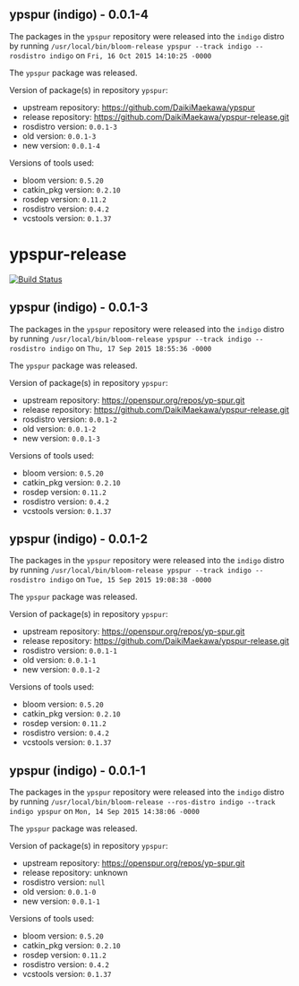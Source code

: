 ## ypspur (indigo) - 0.0.1-4

The packages in the `ypspur` repository were released into the `indigo` distro by running `/usr/local/bin/bloom-release ypspur --track indigo --rosdistro indigo` on `Fri, 16 Oct 2015 14:10:25 -0000`

The `ypspur` package was released.

Version of package(s) in repository `ypspur`:
- upstream repository: https://github.com/DaikiMaekawa/ypspur
- release repository: https://github.com/DaikiMaekawa/ypspur-release.git
- rosdistro version: `0.0.1-3`
- old version: `0.0.1-3`
- new version: `0.0.1-4`

Versions of tools used:
- bloom version: `0.5.20`
- catkin_pkg version: `0.2.10`
- rosdep version: `0.11.2`
- rosdistro version: `0.4.2`
- vcstools version: `0.1.37`


# ypspur-release

[![Build Status](https://travis-ci.org/DaikiMaekawa/ypspur-release.svg?branch=master)](https://travis-ci.org/DaikiMaekawa/ypspur-release)

## ypspur (indigo) - 0.0.1-3

The packages in the `ypspur` repository were released into the `indigo` distro by running `/usr/local/bin/bloom-release ypspur --track indigo --rosdistro indigo` on `Thu, 17 Sep 2015 18:55:36 -0000`

The `ypspur` package was released.

Version of package(s) in repository `ypspur`:
- upstream repository: https://openspur.org/repos/yp-spur.git
- release repository: https://github.com/DaikiMaekawa/ypspur-release.git
- rosdistro version: `0.0.1-2`
- old version: `0.0.1-2`
- new version: `0.0.1-3`

Versions of tools used:
- bloom version: `0.5.20`
- catkin_pkg version: `0.2.10`
- rosdep version: `0.11.2`
- rosdistro version: `0.4.2`
- vcstools version: `0.1.37`


## ypspur (indigo) - 0.0.1-2

The packages in the `ypspur` repository were released into the `indigo` distro by running `/usr/local/bin/bloom-release ypspur --track indigo --rosdistro indigo` on `Tue, 15 Sep 2015 19:08:38 -0000`

The `ypspur` package was released.

Version of package(s) in repository `ypspur`:
- upstream repository: https://openspur.org/repos/yp-spur.git
- release repository: https://github.com/DaikiMaekawa/ypspur-release.git
- rosdistro version: `0.0.1-1`
- old version: `0.0.1-1`
- new version: `0.0.1-2`

Versions of tools used:
- bloom version: `0.5.20`
- catkin_pkg version: `0.2.10`
- rosdep version: `0.11.2`
- rosdistro version: `0.4.2`
- vcstools version: `0.1.37`


## ypspur (indigo) - 0.0.1-1

The packages in the `ypspur` repository were released into the `indigo` distro by running `/usr/local/bin/bloom-release --ros-distro indigo --track indigo ypspur` on `Mon, 14 Sep 2015 14:38:06 -0000`

The `ypspur` package was released.

Version of package(s) in repository `ypspur`:
- upstream repository: https://openspur.org/repos/yp-spur.git
- release repository: unknown
- rosdistro version: `null`
- old version: `0.0.1-0`
- new version: `0.0.1-1`

Versions of tools used:
- bloom version: `0.5.20`
- catkin_pkg version: `0.2.10`
- rosdep version: `0.11.2`
- rosdistro version: `0.4.2`
- vcstools version: `0.1.37`
